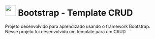 # <img src="https://logonoid.com/images/thumbs/bootstrap-logo.png" width=35> Bootstrap - Template CRUD
Projeto desenvolvido para aprendizado usando o framework Bootstrap. Nesse projeto foi desenvolvido um template para um CRUD
